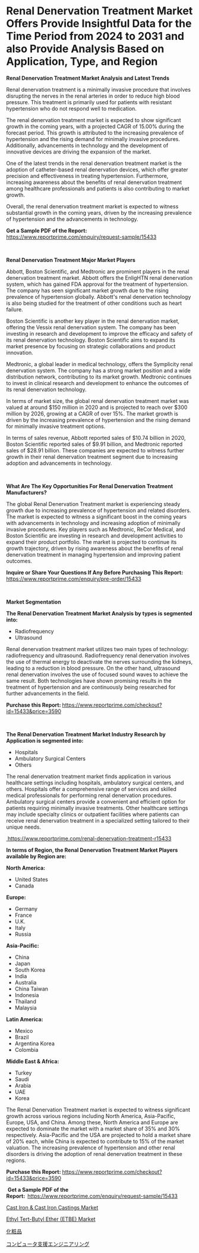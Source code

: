 <p><h1>Renal Denervation Treatment Market Offers Provide Insightful Data for the Time Period from 2024 to 2031 and also Provide Analysis Based on Application, Type, and Region</h1></p><p><strong>Renal Denervation Treatment Market Analysis and Latest Trends</strong></p>
<p><p>Renal denervation treatment is a minimally invasive procedure that involves disrupting the nerves in the renal arteries in order to reduce high blood pressure. This treatment is primarily used for patients with resistant hypertension who do not respond well to medication.</p><p>The renal denervation treatment market is expected to show significant growth in the coming years, with a projected CAGR of 15.00% during the forecast period. This growth is attributed to the increasing prevalence of hypertension and the rising demand for minimally invasive procedures. Additionally, advancements in technology and the development of innovative devices are driving the expansion of the market.</p><p>One of the latest trends in the renal denervation treatment market is the adoption of catheter-based renal denervation devices, which offer greater precision and effectiveness in treating hypertension. Furthermore, increasing awareness about the benefits of renal denervation treatment among healthcare professionals and patients is also contributing to market growth.</p><p>Overall, the renal denervation treatment market is expected to witness substantial growth in the coming years, driven by the increasing prevalence of hypertension and the advancements in technology.</p></p>
<p><strong>Get a Sample PDF of the Report:&nbsp;</strong> <a href="https://www.reportprime.com/enquiry/request-sample/15433">https://www.reportprime.com/enquiry/request-sample/15433</a></p>
<p>&nbsp;</p>
<p><strong>Renal Denervation Treatment Major Market Players</strong></p>
<p><p>Abbott, Boston Scientific, and Medtronic are prominent players in the renal denervation treatment market. Abbott offers the EnligHTN renal denervation system, which has gained FDA approval for the treatment of hypertension. The company has seen significant market growth due to the rising prevalence of hypertension globally. Abbott's renal denervation technology is also being studied for the treatment of other conditions such as heart failure.</p><p>Boston Scientific is another key player in the renal denervation market, offering the Vessix renal denervation system. The company has been investing in research and development to improve the efficacy and safety of its renal denervation technology. Boston Scientific aims to expand its market presence by focusing on strategic collaborations and product innovation.</p><p>Medtronic, a global leader in medical technology, offers the Symplicity renal denervation system. The company has a strong market position and a wide distribution network, contributing to its market growth. Medtronic continues to invest in clinical research and development to enhance the outcomes of its renal denervation technology.</p><p>In terms of market size, the global renal denervation treatment market was valued at around $150 million in 2020 and is projected to reach over $300 million by 2026, growing at a CAGR of over 15%. The market growth is driven by the increasing prevalence of hypertension and the rising demand for minimally invasive treatment options.</p><p>In terms of sales revenue, Abbott reported sales of $10.74 billion in 2020, Boston Scientific reported sales of $9.91 billion, and Medtronic reported sales of $28.91 billion. These companies are expected to witness further growth in their renal denervation treatment segment due to increasing adoption and advancements in technology.</p></p>
<p>&nbsp;</p>
<p><strong>What Are The Key Opportunities For Renal Denervation Treatment Manufacturers?</strong></p>
<p><p>The global Renal Denervation Treatment market is experiencing steady growth due to increasing prevalence of hypertension and related disorders. The market is expected to witness a significant boost in the coming years with advancements in technology and increasing adoption of minimally invasive procedures. Key players such as Medtronic, ReCor Medical, and Boston Scientific are investing in research and development activities to expand their product portfolio. The market is projected to continue its growth trajectory, driven by rising awareness about the benefits of renal denervation treatment in managing hypertension and improving patient outcomes.</p></p>
<p><strong>Inquire or Share Your Questions If Any Before Purchasing This Report:</strong> <a href="https://www.reportprime.com/enquiry/pre-order/15433">https://www.reportprime.com/enquiry/pre-order/15433</a></p>
<p>&nbsp;</p>
<p><strong>Market Segmentation</strong></p>
<p><strong>The Renal Denervation Treatment Market Analysis by types is segmented into:</strong></p>
<p><ul><li>Radiofrequency</li><li>Ultrasound</li></ul></p>
<p><p>Renal denervation treatment market utilizes two main types of technology: radiofrequency and ultrasound. Radiofrequency renal denervation involves the use of thermal energy to deactivate the nerves surrounding the kidneys, leading to a reduction in blood pressure. On the other hand, ultrasound renal denervation involves the use of focused sound waves to achieve the same result. Both technologies have shown promising results in the treatment of hypertension and are continuously being researched for further advancements in the field.</p></p>
<p><strong>Purchase this Report:&nbsp;</strong><a href="https://www.reportprime.com/checkout?id=15433&price=3590">https://www.reportprime.com/checkout?id=15433&price=3590</a></p>
<p>&nbsp;</p>
<p><strong>The Renal Denervation Treatment Market Industry Research by Application is segmented into:</strong></p>
<p><ul><li>Hospitals</li><li>Ambulatory Surgical Centers</li><li>Others</li></ul></p>
<p><p>The renal denervation treatment market finds application in various healthcare settings including hospitals, ambulatory surgical centers, and others. Hospitals offer a comprehensive range of services and skilled medical professionals for performing renal denervation procedures. Ambulatory surgical centers provide a convenient and efficient option for patients requiring minimally invasive treatments. Other healthcare settings may include specialty clinics or outpatient facilities where patients can receive renal denervation treatment in a specialized setting tailored to their unique needs.</p></p>
<p><a href="https://www.reportprime.com/renal-denervation-treatment-r15433">&nbsp;https://www.reportprime.com/renal-denervation-treatment-r15433</a></p>
<p><strong>In terms of Region, the Renal Denervation Treatment Market Players available by Region are:</strong></p>
<p>
    <p> <strong> North America: </strong>
        <ul>
            <li>United States</li>
            <li>Canada</li>
        </ul>
        </p> 
    <p> <strong> Europe: </strong>
        <ul>
            <li>Germany</li>
            <li>France</li>
            <li>U.K.</li>
            <li>Italy</li>
            <li>Russia</li>
        </ul>
        </p> 
    <p> <strong> Asia-Pacific: </strong>
        <ul>
            <li>China</li>
            <li>Japan</li>
            <li>South Korea</li>
            <li>India</li>
            <li>Australia</li>
            <li>China Taiwan</li>
            <li>Indonesia</li>
            <li>Thailand</li>
            <li>Malaysia</li>
        </ul>
        </p> 
    <p> <strong> Latin America: </strong>
        <ul>
            <li>Mexico</li>
            <li>Brazil</li>
            <li>Argentina Korea</li>
            <li>Colombia</li>
        </ul>
        </p> 
    <p> <strong> Middle East & Africa: </strong>
        <ul>
            <li>Turkey</li>
            <li>Saudi</li>
            <li>Arabia</li>
            <li>UAE</li>
            <li>Korea</li>
        </ul>
    </p>
    </p>
<p><p>The Renal Denervation Treatment market is expected to witness significant growth across various regions including North America, Asia-Pacific, Europe, USA, and China. Among these, North America and Europe are expected to dominate the market with a market share of 35% and 30% respectively. Asia-Pacific and the USA are projected to hold a market share of 20% each, while China is expected to contribute to 15% of the market valuation. The increasing prevalence of hypertension and other renal disorders is driving the adoption of renal denervation treatment in these regions.</p></p>
<p><strong>Purchase this Report: </strong><a href="https://www.reportprime.com/checkout?id=15433&price=3590">https://www.reportprime.com/checkout?id=15433&price=3590</a></p>
<p>&nbsp;<strong>Get a Sample PDF of the Report:&nbsp;&nbsp;</strong><a href="https://www.reportprime.com/enquiry/request-sample/15433">https://www.reportprime.com/enquiry/request-sample/15433</a></p>
<p><strong></strong></p>
<p><p><a href="https://www.linkedin.com/pulse/decoding-cast-iron-amp-castings-market-deep-dive-latest-sfclf?trackingId=fNp9C0kuWu%2Fkg6fnZnbtCA%3D%3D">Cast Iron & Cast Iron Castings Market</a></p><p><a href="https://www.linkedin.com/pulse/ethyl-tert-butyl-ether-etbe-market-provides-detailed-segmentation-975de?trackingId=kLNt9F3e%2Fectj0YnjPN0qQ%3D%3D">Ethyl Tert-Butyl Ether (ETBE) Market</a></p><p><a href="https://medium.com/@amandasantosxavier51/%E5%8C%96%E7%B2%A7%E5%93%81%E5%B8%82%E5%A0%B4-%E5%B8%82%E5%A0%B4cagr-%E5%B8%82%E5%A0%B4%E3%83%88%E3%83%AC%E3%83%B3%E3%83%89-%E3%81%9D%E3%81%97%E3%81%A6%E6%88%90%E9%95%B7%E6%88%A6%E7%95%A5%E3%81%B8%E3%81%AE%E6%B4%9E%E5%AF%9F-f8c32a0678b5">化粧品</a></p><p><a href="https://medium.com/@thomasbaker655/%E3%82%B3%E3%83%B3%E3%83%94%E3%83%A5%E3%83%BC%E3%82%BF%E6%94%AF%E6%8F%B4%E5%B7%A5%E5%AD%A6%E3%81%AE%E5%B8%82%E5%A0%B4%E3%82%B7%E3%82%A7%E3%82%A2%E3%81%AE%E9%80%B2%E5%8C%96%E3%81%A8%E5%B8%82%E5%A0%B4%E6%88%90%E9%95%B7%E3%81%AE%E3%83%88%E3%83%AC%E3%83%B3%E3%83%892024%E5%B9%B4%E3%81%8B%E3%82%892031%E5%B9%B4%E3%81%BE%E3%81%A7-8549f8c28d8a">コンピュータ支援エンジニアリング</a></p></p>